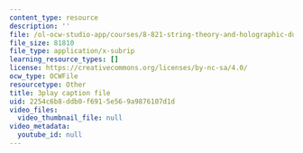 ```yaml
---
content_type: resource
description: ''
file: /ol-ocw-studio-app/courses/8-821-string-theory-and-holographic-duality-fall-2014/2254c6b8ddb0f6915e569a9876107d1d_EUnGZoBa3nc.srt
file_size: 81810
file_type: application/x-subrip
learning_resource_types: []
license: https://creativecommons.org/licenses/by-nc-sa/4.0/
ocw_type: OCWFile
resourcetype: Other
title: 3play caption file
uid: 2254c6b8-ddb0-f691-5e56-9a9876107d1d
video_files:
  video_thumbnail_file: null
video_metadata:
  youtube_id: null
---
```

